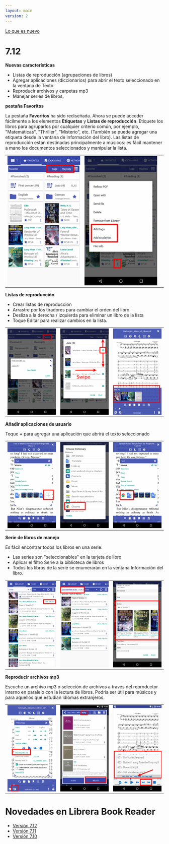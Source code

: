 ```yaml
---
layout: main
version: 2
---
```

[Lo que es nuevo](/wiki/what-is-new/es)

# 7.12

**Nuevas características**

* Listas de reproducción (agrupaciones de libros)
* Agregar aplicaciones (diccionarios) para abrir el texto seleccionado en la ventana de Texto
* Reproducir archivos y carpetas mp3
* Manejar series de libros.



**pestaña Favoritos**

La pestaña **Favoritos** ha sido rediseñada. Ahora se puede acceder fácilmente a los elementos **Etiquetas** y **Listas de reproducción**.
Etiquete los libros para agruparlos por cualquier criterio común, por ejemplo, &quot;Matemáticas&quot;, &quot;Thriller&quot;, &quot;Misterio&quot;, etc. (También se puede agregar una etiqueta desde la ventana de Información del libro).
Las listas de reproducción están destinadas principalmente a músicos: es fácil mantener a mano los documentos seleccionados y manipular la lista.


||||
|-|-|-|
|![](1.png)|![](2.png)||

**Listas de reproducción**

* Crear listas de reproducción
* Arrastre por los tiradores para cambiar el orden del libro
* Desliza a la derecha / izquierda para eliminar un libro de la lista
* Toque Editar para realizar cambios en la lista.

||||
|-|-|-|
|![](4.png)|![](5.png)|![](6.png)|

**Añadir aplicaciones de usuario**

Toque **+** para agregar una aplicación que abrirá el texto seleccionado

||||
|-|-|-|
|![](7.png)|![](8.png)|![](9.png)|

**Serie de libros de manejo**

Es fácil encontrar todos los libros en una serie:

* Las series son &quot;seleccionables&quot; en la tarjeta de libro
* Aplicar el filtro Serie a la biblioteca de libros
* Todos los libros de la serie se enumerarán en la ventana Información del libro.

||||
|-|-|-|
|![](10.png)|![](11.png)|![](12.png)|

**Reproducir archivos mp3**

Escuche un archivo mp3 o selección de archivos a través del reproductor interno en paralelo con la lectura de libros.
Podría ser útil para músicos y para aquellos que estudian idiomas extranjeros.

||||
|-|-|-|
|![](13.png)|![](14.png)|![](15.png)|



# Novedades en Librera Book Reader

* [Versión 7.12](/wiki/what-is-new/7.12/es)
* [Versión 7.11](/wiki/what-is-new/7.11/es)
* [Versión 7.10](/wiki/what-is-new/7.10/es)
